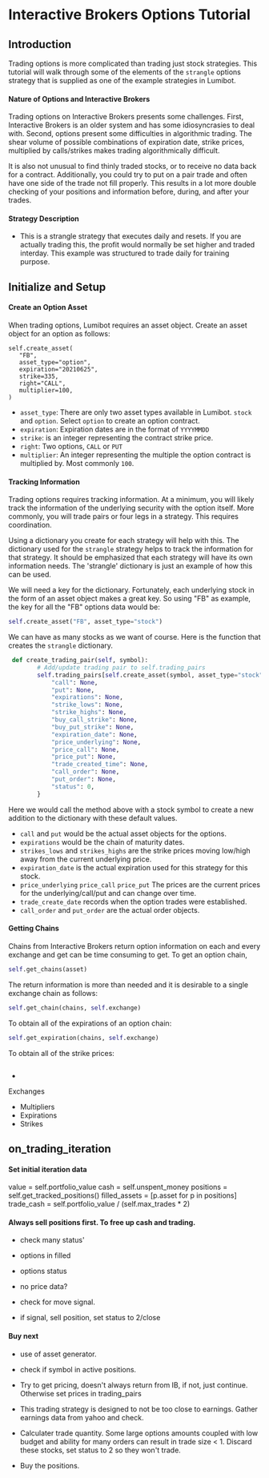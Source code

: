 # Interactive Brokers Options Tutorial

## Introduction
Trading options is more complicated than trading just stock strategies. This tutorial will walk 
through some of the elements of the `strangle` options strategy that is supplied as one of the 
example strategies in Lumibot.  

#### Nature of Options and Interactive Brokers
Trading options on Interactive Brokers presents some challenges. First, Interactive Brokers 
is an older system and has some idiosyncrasies to deal with. Second, options present some 
difficulties in algorithmic trading. The shear volume of possible combinations of 
expiration date, strike prices, multiplied by calls/strikes makes trading algorithmically difficult. 

It is also not unusual to find thinly traded stocks, or to receive no data back for a contract. 
Additionally, you could try to put on a pair trade and often have one side of the trade not fill 
properly. This results in a lot more double checking of your positions and information before, 
during, and after your trades. 

#### Strategy Description
- This is a strangle strategy that executes daily and resets. If you are actually trading this, 
  the profit would normally be set higher and traded interday. This example was structured to 
  trade daily for training purpose. 


## Initialize and Setup
#### Create an Option Asset
When trading options, Lumibot requires an asset object. Create an asset object for an option as 
follows:  
```
self.create_asset(
   "FB",
   asset_type="option",
   expiration="20210625",
   strike=335,
   right="CALL",
   multiplier=100,
)
```
- `asset_type`: There are only two asset types available in Lumibot. `stock` and `option`. Select `option` to 
create an option contract. 
- `expiration`: Expiration dates are in the format of `YYYYMMDD`
- `strike`: is an integer representing the contract strike price. 
- `right`: Two options, `CALL` or `PUT`
- `multiplier`: An integer representing the multiple the option contract is multiplied by. Most 
  commonly `100`.
  


#### Tracking Information
Trading options requires tracking information. At a minimum, you will likely track the 
information of the underlying security with the option itself. More commonly, you will trade 
pairs or four legs in a strategy. This requires coordination. 

Using a dictionary you create for each strategy will help with this. The dictionary used for the 
`strangle` strategy helps to track the information for that strategy. It should be emphasized 
that each strategy will have its own information needs. The 'strangle' dictionary is just an 
example of how this can be used.

We will need a key for the dictionary. Fortunately, each underlying stock in the form of an 
asset object makes a great key. So using "FB" as example, the key for all the "FB" options data 
would be: 
```python
self.create_asset("FB", asset_type="stock")
```
We can have as many stocks as we want of course. Here is the function that creates the `strangle` dictionary. 
```python
 def create_trading_pair(self, symbol):
        # Add/update trading pair to self.trading_pairs
        self.trading_pairs[self.create_asset(symbol, asset_type="stock")] = {
            "call": None,
            "put": None,
            "expirations": None,
            "strike_lows": None,
            "strike_highs": None,
            "buy_call_strike": None,
            "buy_put_strike": None,
            "expiration_date": None,
            "price_underlying": None,
            "price_call": None,
            "price_put": None,
            "trade_created_time": None,
            "call_order": None,
            "put_order": None,
            "status": 0,
        }
```
Here we would call the method above with a stock symbol to create a new addition to the 
dictionary with these default values.  

- `call` and `put` would be the actual asset objects for the options. 
- `expirations` would be the chain of maturity dates. 
- `strikes_lows` and `strikes_highs` are the strike prices moving low/high away from the current 
  underlying price. 
- `expiration_date` is the actual expiration used for this strategy for this stock. 
- `price_underlying` `price_call` `price_put` The prices are the current prices for the 
  underlying/call/put and can change over time. 
- `trade_create_date` records when the option trades were established. 
- `call_order` and `put_order` are the actual order objects. 

#### Getting Chains
Chains from Interactive Brokers return option information on each and every exchange and get can 
be time consuming to get. To get an option chain,
```python
self.get_chains(asset)
```
The return information is more than needed and it is desirable to a single exchange chain as 
follows: 
```python
self.get_chain(chains, self.exchange)
```
To obtain all of the expirations of an option chain: 
```python
self.get_expiration(chains, self.exchange)
```
To obtain all of the strike prices: 
```python

```


-
Exchanges
- Multipliers
- Expirations
- Strikes


## on_trading_iteration

#### Set initial iteration data
value = self.portfolio_value
cash = self.unspent_money
positions = self.get_tracked_positions()
filled_assets = [p.asset for p in positions]
trade_cash = self.portfolio_value / (self.max_trades * 2)

#### Always sell positions first. To free up cash and trading.
- check many status' 
- options in filled
- options status
- no price data?


- check for move signal.
- if signal, sell position, set status to 2/close

#### Buy next
- use of asset generator.
- check if symbol in active positions. 
- Try to get pricing, doesn't always return from IB, if not, just continue. Otherwise set prices in trading_pairs
- This trading strategy is designed to not be too close to earnings. Gather earnings data from 
  yahoo and check.
  
- Calculater trade quantity. Some large options amounts coupled with low budget and ability for 
  many orders can result in trade size < 1. Discard these stocks, set status to 2 so they won't trade. 
  
- Buy the positions.

